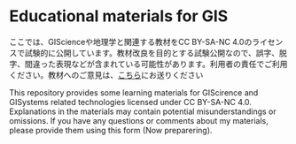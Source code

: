 # Educational materials for GIS

ここでは、GIScienceや地理学と関連する教材をCC BY-SA-NC 4.0のライセンスで試験的に公開しています。教材改良を目的とする試験公開なので、誤字、脱字、間違った表現などが含まれている可能性があります。利用者の責任でご利用ください。教材へのご意見は、[こちら](https://forms.gle/tDsLonT4gNqTkPP69)にお送りください

This repository provides some learning materials for GIScirence and GISystems related technologies licensed under CC BY-SA-NC 4.0. Explanations in the materials may contain potential misunderstandings or omissions. If you have any questions or comments about my materials, please provide them using this form (Now preparering).
